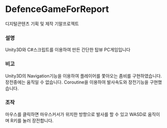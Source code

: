 # DefenceGameForReport
디지털콘텐츠 기획 및 제작 기말프로젝트

### 설명
Unity3D와 C#스크립트를 이용하여 만든 간단한 탑뷰 PC게임입니다

### 비고
Unity3D의 Navigation기능을 이용하여 플레이어를 쫓아오는 좀비를 구현하였습니다.
장전중에는 움직일 수 없습니다.
Coroutine을 이용하여 발사속도와 장전기능을 구현했습니다.

### 조작
마우스를 클릭하면 마우스커서가 위치한 방향으로 발사를 할 수 있고
WASD로 움직이며 R키를 눌러 장전합니다.




